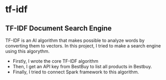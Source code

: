 # tf-idf
## TF-IDF Document Search Engine

TF-IDF is an AI algorithm that makes possible to analyze words by converting them to vectors. In this project, I tried to make a search engine using this algorythm.

- Firstly, I wrote the core TF-IDF algorithm
- Then, I get an API key from BestBuy to list all products in Bestbuy. 
- Finally, I tried to connect Spark framework to this algorithm.
